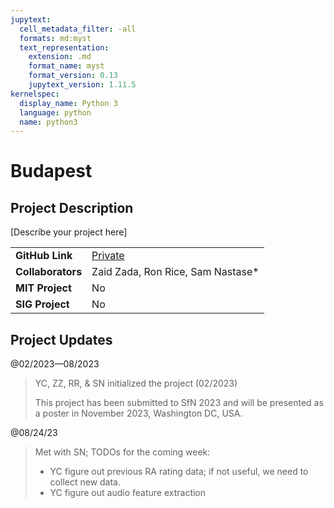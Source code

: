 ```yaml
---
jupytext:
  cell_metadata_filter: -all
  formats: md:myst
  text_representation:
    extension: .md
    format_name: myst
    format_version: 0.13
    jupytext_version: 1.11.5
kernelspec:
  display_name: Python 3
  language: python
  name: python3
---
```


# Budapest

## Project Description
[Describe your project here]

| | |
| -------------- | ----------------------------- |
| **GitHub Link**  | [Private](https://github.com/yibeichan/event_segmentation_tgbh) |
| **Collaborators**| Zaid Zada, Ron Rice, Sam Nastase* |
| **MIT Project**  | No |
| **SIG Project**  | No |


## Project Updates

@02/2023—08/2023
> YC, ZZ, RR, & SN initialized the project (02/2023)
>
> This project has been submitted to SfN 2023 and will be presented as a poster in November 2023, Washington DC, USA.

@08/24/23
> Met with SN; TODOs for the coming week:
> - YC figure out previous RA rating data; if not useful, we need to collect new data.
> - YC figure out audio feature extraction